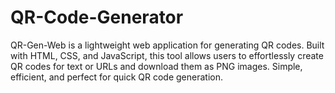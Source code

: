# QR-Code-Generator
QR-Gen-Web is a lightweight web application for generating QR codes. Built with HTML, CSS, and JavaScript, this tool allows users to effortlessly create QR codes for text or URLs and download them as PNG images. Simple, efficient, and perfect for quick QR code generation.
